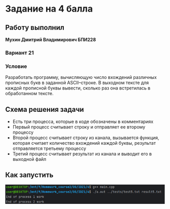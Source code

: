 # Задание на 4 балла

## Работу выполнил 
__Мухин Дмитрий Владимирович БПИ228__

### Вариант 21
### Условие
Разработать программу, вычисляющую число вхождений различных прописных букв в заданной ASCII–строке. В выходном тексте для каждой прописной буквы вывести, сколько раз она
встретилась в обработанном тексте.

## Схема решения задачи
- Есть три процесса, которые в коде обозначены в комментариях
- Первый процесс считывает строку и отправляет ее второму процессу
- Второй процесс считывает строку из канала, вызывается функция, которая считает количество вхождений каждой буквы, результат отправляется третьему процессу
- Третий процесс считывает результат из канала и выводит его в выходной файл


## Как запустить
![img.png](img.png)